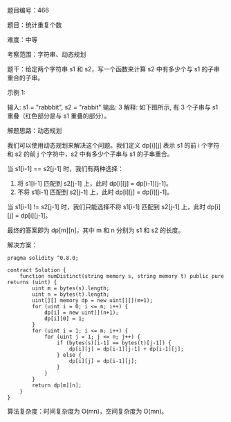 题目编号：466

题目：统计重复个数

难度：中等

考察范围：字符串、动态规划

题干：给定两个字符串 s1 和 s2，写一个函数来计算 s2 中有多少个与 s1 的子串重合的子串。

示例 1:

输入: s1 = "rabbbit", s2 = "rabbit"
输出: 3
解释:
如下图所示, 有 3 个子串与 s1 重叠（红色部分是与 s1 重叠的部分）。

解题思路：动态规划

我们可以使用动态规划来解决这个问题。我们定义 dp[i][j] 表示 s1 的前 i 个字符和 s2 的前 j 个字符中，s2 中有多少个子串与 s1 的子串重合。

当 s1[i-1] == s2[j-1] 时，我们有两种选择：

1. 将 s1[i-1] 匹配到 s2[j-1] 上，此时 dp[i][j] = dp[i-1][j-1]。
2. 不将 s1[i-1] 匹配到 s2[j-1] 上，此时 dp[i][j] = dp[i][j-1]。

当 s1[i-1] != s2[j-1] 时，我们只能选择不将 s1[i-1] 匹配到 s2[j-1] 上，此时 dp[i][j] = dp[i][j-1]。

最终的答案即为 dp[m][n]，其中 m 和 n 分别为 s1 和 s2 的长度。

解决方案：

```solidity
pragma solidity ^0.8.0;

contract Solution {
    function numDistinct(string memory s, string memory t) public pure returns (uint) {
        uint m = bytes(s).length;
        uint n = bytes(t).length;
        uint[][] memory dp = new uint[][](m+1);
        for (uint i = 0; i <= m; i++) {
            dp[i] = new uint[](n+1);
            dp[i][0] = 1;
        }
        for (uint i = 1; i <= m; i++) {
            for (uint j = 1; j <= n; j++) {
                if (bytes(s)[i-1] == bytes(t)[j-1]) {
                    dp[i][j] = dp[i-1][j-1] + dp[i-1][j];
                } else {
                    dp[i][j] = dp[i-1][j];
                }
            }
        }
        return dp[m][n];
    }
}
```

算法复杂度：时间复杂度为 O(mn)，空间复杂度为 O(mn)。